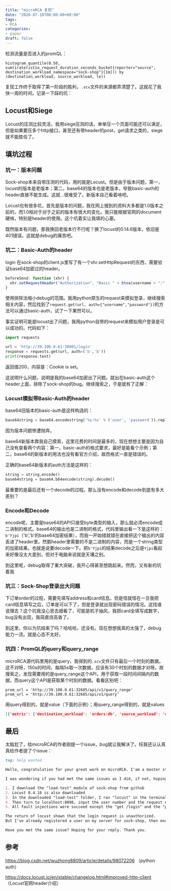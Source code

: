 ```yaml
---
title: "microRCA 复现"
date: "2020-07-18T00:00:00+08:00"
tags: 
- RCA
categories: 
- paper
draft: false
---
```


检测流量是否进入的promQL：

```shell
histogram_quantile(0.50, sum(irate(istio_request_duration_seconds_bucket{reporter="source", destination_workload_namespace="sock-shop"}[1m])) by (destination_workload, source_workload, le))
```

复现工作终于取得了第一阶段的胜利，`.scv`文件的来源都弄清楚了。这就花了我快一周的时间。记录一下踩的坑：

## Locust和Siege

Locust的压测比较灵活，我用siege压测的话，单单压一个页面可能还可以满足，但是如果要压多个http接口，甚至还有带header的post，get请求之类的，siege就不能胜任了。

## 填坑过程

### 坑一：版本问题

Sock-shop本来自带压测的代码，用的就是Locust。但是由于版本问题，第一，locust的版本是老版本；第二，base64的版本也是老版本，导致basic-auth的header直接不能生成。这就…很难受了。新版本自己看着啃吧。

Locust也有很多坑，首先是版本的问题，我在网上搜到的资料大多都是1.0版本之前的，而1.0相对于对于之前的版本有很大的变化。我只能根据官网的document硬啃，特别是header的使用。这个坑着实让我填的心塞。

既然版本有问题，那我换回老版本行不行呢？换了locust的0.14.6版本，依旧是401错误。这就是debug的痛苦吧。

### 坑二：Basic-Auth的header

login 在sock-shop的client.js里写了有一个xhr.setHttpRequest的东西，需要验证base64加密过的header。

```js
beforeSend: function (xhr) {
  xhr.setRequestHeader("Authorization", "Basic " + btoa(username + ":" + password));
}
```

使用排除法缩小debug的范围。我用python原生的request来模拟登录，继续搜索相关内容，然后找到了`request.get(url, auth={"username","password"})`的方法可以通过basic-auth，试了一下果然可以。

事实证明可能是locust出了问题，我用python自带的request来模拟用户登录是可以成功的。代码如下：

```python
import requests

url = 'http://39.100.0.61:30001/login'
response = requests.get(url, auth=('b','b'))
print(response.text)
```

返回值200，内容是：Cookie is set。

这说明什么问题，说明是我的base64加密出了问题。就出在basic-auth这个header上面，排除了sock-shop的bug。继续搜索之，于是就有了正解：

### Locust模拟带Basic-Auth的header

base64旧版本的basic-auth是这样构造的：

```python
base64string = base64.encodestring('%s:%s' % ('user', 'password')).replace('\n', '')
```

因为版本问题惨遭抛弃。

base64新版本靠我自己摸索，这里花费的时间是最多的，现在想想主要是因为自己没有查看两个内容：第一，basic-auth的格式要求，最好是能看个示例；第二，base64的新版本的用法也没有看官方介绍，故而格式一直是错误的。

正确的base64新版本的auth方法是这样的：

```python
string = string.encode()
base64string = base64.b64encode(string).decode()
```

最重要的是最后还有一个decode的过程。那么没有encode和decode到底有多大差别？

### Encode和Decode

encode呢，主要是base64的API只接受byte类型的输入，那么就必须encode成二进制的格式。base64的输出也是二进制的格式，代码里输出看一下是这样的：`b'Yjpi`（'b','b'的base64加密结果），而我一开始错就错在直接把这个输出的内容丢进了header里。然鹅header里需要的不是二进制的内容，而是一个string类型的加密结果。也就是说要decode一下。把`b'Yjpi`的结果decode之后是`Yjpi`看起来好像没太大差别，但对于电脑来说就是天壤之别。

到这里呢，debug取得了重大突破，我开心得甚至想跳起来。然而，又有新的坑着我

### 坑三：Sock-Shop登录出大问题

下订单order的过程，需要先填写address和card信息。但是怪就怪在一旦我把card信息填写之后，订单是可以下了，但是登录就出现密码错误的情况。这找谁说理去？这个坑我没心思去细看了，可能是机子抽风，我把card全填写成数字，bug没有出现，我简直烧高香了。

到这里，你以为坑结束了吗？哈哈哈，还没有。现在想想我真的太强了，debug能力一流。就是心态不太好。

### 坑四：PromQL的query和query_range

microRCA源代码里用的是query，我得到的`.scv`文件只有最后一个时刻的数据。这不对呀，150s的时间，每隔5s取一次数据，应该有30个时刻的数据才对呀。故搜索之，发现需要用的是query_range这个API，用于获取一段时间间隔内的数据，而query这个API是获取某个时刻的数据。看看区别吧：

```shell
prom_url = 'http://39.100.0.61:32685/api/v1/query_range'
prom_url = 'http://39.100.0.61:32685/api/v1/query'
```

用query得到的，就是value（下面的示例）；用query_range得到的，就是values

```json
[{'metric': {'destination_workload': 'orders-db', 'source_workload': 'orders'}, 'value': [1594888889.714, '0.03426666666666667']}, 
```



## 最后

太尴尬了，给microRCA的作者刚提一个issue，bug就让我解决了。枉我还认认真真给作者提了个issue：

```markdown
tag: help wanted

Hello, congratulation for your great work on microRCA. I'am a master student in Wuhan China, who is also interested in RCA. It's lucky for me to read about your paper and I tried to run microRCA on my server. The input of microRCA are the ".scv" files generated by the "Fault Injection" part. However, I've met with some issues about the fault injection.

I was wondering if you had met the same issues as I did, if not, hoping the github issue won't waste much of your time. I will try another way to simulate the fault injection. Here are my steps:

1. I download the "load-test" module of sock-shop from github
2. Locust 0.4.16 is also downloaded
3. In the downloaded "load-test" folder, I ran "locust" in the terminal.
4. Then turn to localhost:8098, input the user number and the request number, starting the fault injection.
5. All fault injections were succeed except the "get /login" and the "post /order" method.

The return of locust shown that the login request is unauthorized.
But I've already registered a user on my server for sock-shop, then encoded the username and password with base64 for header authorization.

Have you met the same issue? Hoping for your reply. Thank you.
```



## 参考

https://blog.csdn.net/wuzhong8809/article/details/98072206 （python auth）

https://docs.locust.io/en/stable/changelog.html#improved-http-client （Locust官网header介绍）

